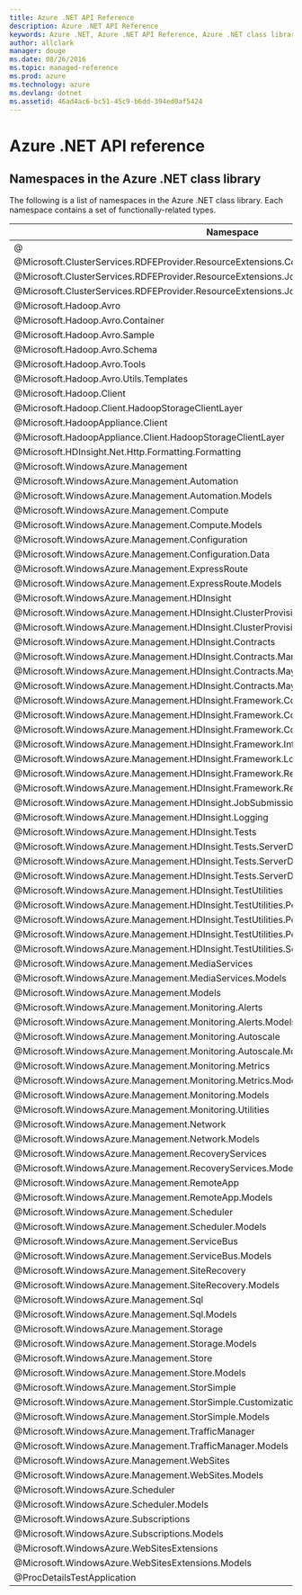 ```yaml
---
title: Azure .NET API Reference 
description: Azure .NET API Reference 
keywords: Azure .NET, Azure .NET API Reference, Azure .NET class library
author: allclark
manager: douge
ms.date: 08/26/2016
ms.topic: managed-reference
ms.prod: azure
ms.technology: azure
ms.devlang: dotnet
ms.assetid: 46ad4ac6-bc51-45c9-b6dd-394ed0af5424
---
```


# Azure .NET API reference

## Namespaces in the Azure .NET class library

The following is a list of namespaces in the Azure .NET class library. Each namespace contains a set of functionally-related types.

<table class="table table-bordered table-striped table-condensed">
<thead>
   <tr>
      <th>Namespace</th>
      <th>Description</th>
   </tr>
</thead>
<tr>
   <td>@</td>
   <td>
    </td>
</tr>
<tr>
   <td>@Microsoft.ClusterServices.RDFEProvider.ResourceExtensions.Common.Models</td>
   <td>
    </td>
</tr>
<tr>
   <td>@Microsoft.ClusterServices.RDFEProvider.ResourceExtensions.JobSubmission</td>
   <td>
    </td>
</tr>
<tr>
   <td>@Microsoft.ClusterServices.RDFEProvider.ResourceExtensions.JobSubmission.Models</td>
   <td>
    </td>
</tr>
<tr>
   <td>@Microsoft.Hadoop.Avro</td>
   <td>
    </td>
</tr>
<tr>
   <td>@Microsoft.Hadoop.Avro.Container</td>
   <td>
    </td>
</tr>
<tr>
   <td>@Microsoft.Hadoop.Avro.Sample</td>
   <td>
    </td>
</tr>
<tr>
   <td>@Microsoft.Hadoop.Avro.Schema</td>
   <td>
    </td>
</tr>
<tr>
   <td>@Microsoft.Hadoop.Avro.Tools</td>
   <td>
    </td>
</tr>
<tr>
   <td>@Microsoft.Hadoop.Avro.Utils.Templates</td>
   <td>
    </td>
</tr>
<tr>
   <td>@Microsoft.Hadoop.Client</td>
   <td>
    </td>
</tr>
<tr>
   <td>@Microsoft.Hadoop.Client.HadoopStorageClientLayer</td>
   <td>
    </td>
</tr>
<tr>
   <td>@Microsoft.HadoopAppliance.Client</td>
   <td>
    </td>
</tr>
<tr>
   <td>@Microsoft.HadoopAppliance.Client.HadoopStorageClientLayer</td>
   <td>
    </td>
</tr>
<tr>
   <td>@Microsoft.HDInsight.Net.Http.Formatting.Formatting</td>
   <td>
    </td>
</tr>
<tr>
   <td>@Microsoft.WindowsAzure.Management</td>
   <td>
    </td>
</tr>
<tr>
   <td>@Microsoft.WindowsAzure.Management.Automation</td>
   <td>
    </td>
</tr>
<tr>
   <td>@Microsoft.WindowsAzure.Management.Automation.Models</td>
   <td>
    </td>
</tr>
<tr>
   <td>@Microsoft.WindowsAzure.Management.Compute</td>
   <td>
    </td>
</tr>
<tr>
   <td>@Microsoft.WindowsAzure.Management.Compute.Models</td>
   <td>
    </td>
</tr>
<tr>
   <td>@Microsoft.WindowsAzure.Management.Configuration</td>
   <td>
    </td>
</tr>
<tr>
   <td>@Microsoft.WindowsAzure.Management.Configuration.Data</td>
   <td>
    </td>
</tr>
<tr>
   <td>@Microsoft.WindowsAzure.Management.ExpressRoute</td>
   <td>
    </td>
</tr>
<tr>
   <td>@Microsoft.WindowsAzure.Management.ExpressRoute.Models</td>
   <td>
    </td>
</tr>
<tr>
   <td>@Microsoft.WindowsAzure.Management.HDInsight</td>
   <td>
    </td>
</tr>
<tr>
   <td>@Microsoft.WindowsAzure.Management.HDInsight.ClusterProvisioning</td>
   <td>
    </td>
</tr>
<tr>
   <td>@Microsoft.WindowsAzure.Management.HDInsight.ClusterProvisioning.Data</td>
   <td>
    </td>
</tr>
<tr>
   <td>@Microsoft.WindowsAzure.Management.HDInsight.Contracts</td>
   <td>
    </td>
</tr>
<tr>
   <td>@Microsoft.WindowsAzure.Management.HDInsight.Contracts.March2013</td>
   <td>
    </td>
</tr>
<tr>
   <td>@Microsoft.WindowsAzure.Management.HDInsight.Contracts.May2013</td>
   <td>
    </td>
</tr>
<tr>
   <td>@Microsoft.WindowsAzure.Management.HDInsight.Contracts.May2014</td>
   <td>
    </td>
</tr>
<tr>
   <td>@Microsoft.WindowsAzure.Management.HDInsight.Framework.Core</td>
   <td>
    </td>
</tr>
<tr>
   <td>@Microsoft.WindowsAzure.Management.HDInsight.Framework.Core.Library.WebRequest</td>
   <td>
    </td>
</tr>
<tr>
   <td>@Microsoft.WindowsAzure.Management.HDInsight.Framework.Core.Retries</td>
   <td>
    </td>
</tr>
<tr>
   <td>@Microsoft.WindowsAzure.Management.HDInsight.Framework.Internal</td>
   <td>
    </td>
</tr>
<tr>
   <td>@Microsoft.WindowsAzure.Management.HDInsight.Framework.Logging</td>
   <td>
    </td>
</tr>
<tr>
   <td>@Microsoft.WindowsAzure.Management.HDInsight.Framework.Rest</td>
   <td>
    </td>
</tr>
<tr>
   <td>@Microsoft.WindowsAzure.Management.HDInsight.Framework.Rest.CodeGen</td>
   <td>
    </td>
</tr>
<tr>
   <td>@Microsoft.WindowsAzure.Management.HDInsight.JobSubmission</td>
   <td>
    </td>
</tr>
<tr>
   <td>@Microsoft.WindowsAzure.Management.HDInsight.Logging</td>
   <td>
    </td>
</tr>
<tr>
   <td>@Microsoft.WindowsAzure.Management.HDInsight.Tests</td>
   <td>
    </td>
</tr>
<tr>
   <td>@Microsoft.WindowsAzure.Management.HDInsight.Tests.ServerDataObjects</td>
   <td>
    </td>
</tr>
<tr>
   <td>@Microsoft.WindowsAzure.Management.HDInsight.Tests.ServerDataObjects.Rdfe</td>
   <td>
    </td>
</tr>
<tr>
   <td>@Microsoft.WindowsAzure.Management.HDInsight.Tests.ServerDataObjects.RdfeE</td>
   <td>
    </td>
</tr>
<tr>
   <td>@Microsoft.WindowsAzure.Management.HDInsight.TestUtilities</td>
   <td>
    </td>
</tr>
<tr>
   <td>@Microsoft.WindowsAzure.Management.HDInsight.TestUtilities.PowerShellTestAbstraction.Concreates</td>
   <td>
    </td>
</tr>
<tr>
   <td>@Microsoft.WindowsAzure.Management.HDInsight.TestUtilities.PowerShellTestAbstraction.Disposable</td>
   <td>
    </td>
</tr>
<tr>
   <td>@Microsoft.WindowsAzure.Management.HDInsight.TestUtilities.PowerShellTestAbstraction.Interfaces</td>
   <td>
    </td>
</tr>
<tr>
   <td>@Microsoft.WindowsAzure.Management.HDInsight.TestUtilities.ServerDataObjects</td>
   <td>
    </td>
</tr>
<tr>
   <td>@Microsoft.WindowsAzure.Management.MediaServices</td>
   <td>
    </td>
</tr>
<tr>
   <td>@Microsoft.WindowsAzure.Management.MediaServices.Models</td>
   <td>
    </td>
</tr>
<tr>
   <td>@Microsoft.WindowsAzure.Management.Models</td>
   <td>
    </td>
</tr>
<tr>
   <td>@Microsoft.WindowsAzure.Management.Monitoring.Alerts</td>
   <td>
    </td>
</tr>
<tr>
   <td>@Microsoft.WindowsAzure.Management.Monitoring.Alerts.Models</td>
   <td>
    </td>
</tr>
<tr>
   <td>@Microsoft.WindowsAzure.Management.Monitoring.Autoscale</td>
   <td>
    </td>
</tr>
<tr>
   <td>@Microsoft.WindowsAzure.Management.Monitoring.Autoscale.Models</td>
   <td>
    </td>
</tr>
<tr>
   <td>@Microsoft.WindowsAzure.Management.Monitoring.Metrics</td>
   <td>
    </td>
</tr>
<tr>
   <td>@Microsoft.WindowsAzure.Management.Monitoring.Metrics.Models</td>
   <td>
    </td>
</tr>
<tr>
   <td>@Microsoft.WindowsAzure.Management.Monitoring.Models</td>
   <td>
    </td>
</tr>
<tr>
   <td>@Microsoft.WindowsAzure.Management.Monitoring.Utilities</td>
   <td>
    </td>
</tr>
<tr>
   <td>@Microsoft.WindowsAzure.Management.Network</td>
   <td>
    </td>
</tr>
<tr>
   <td>@Microsoft.WindowsAzure.Management.Network.Models</td>
   <td>
    </td>
</tr>
<tr>
   <td>@Microsoft.WindowsAzure.Management.RecoveryServices</td>
   <td>
    </td>
</tr>
<tr>
   <td>@Microsoft.WindowsAzure.Management.RecoveryServices.Models</td>
   <td>
    </td>
</tr>
<tr>
   <td>@Microsoft.WindowsAzure.Management.RemoteApp</td>
   <td>
    </td>
</tr>
<tr>
   <td>@Microsoft.WindowsAzure.Management.RemoteApp.Models</td>
   <td>
    </td>
</tr>
<tr>
   <td>@Microsoft.WindowsAzure.Management.Scheduler</td>
   <td>
    </td>
</tr>
<tr>
   <td>@Microsoft.WindowsAzure.Management.Scheduler.Models</td>
   <td>
    </td>
</tr>
<tr>
   <td>@Microsoft.WindowsAzure.Management.ServiceBus</td>
   <td>
    </td>
</tr>
<tr>
   <td>@Microsoft.WindowsAzure.Management.ServiceBus.Models</td>
   <td>
    </td>
</tr>
<tr>
   <td>@Microsoft.WindowsAzure.Management.SiteRecovery</td>
   <td>
    </td>
</tr>
<tr>
   <td>@Microsoft.WindowsAzure.Management.SiteRecovery.Models</td>
   <td>
    </td>
</tr>
<tr>
   <td>@Microsoft.WindowsAzure.Management.Sql</td>
   <td>
    </td>
</tr>
<tr>
   <td>@Microsoft.WindowsAzure.Management.Sql.Models</td>
   <td>
    </td>
</tr>
<tr>
   <td>@Microsoft.WindowsAzure.Management.Storage</td>
   <td>
    </td>
</tr>
<tr>
   <td>@Microsoft.WindowsAzure.Management.Storage.Models</td>
   <td>
    </td>
</tr>
<tr>
   <td>@Microsoft.WindowsAzure.Management.Store</td>
   <td>
    </td>
</tr>
<tr>
   <td>@Microsoft.WindowsAzure.Management.Store.Models</td>
   <td>
    </td>
</tr>
<tr>
   <td>@Microsoft.WindowsAzure.Management.StorSimple</td>
   <td>
    </td>
</tr>
<tr>
   <td>@Microsoft.WindowsAzure.Management.StorSimple.Customization.Models</td>
   <td>
    </td>
</tr>
<tr>
   <td>@Microsoft.WindowsAzure.Management.StorSimple.Models</td>
   <td>
    </td>
</tr>
<tr>
   <td>@Microsoft.WindowsAzure.Management.TrafficManager</td>
   <td>
    </td>
</tr>
<tr>
   <td>@Microsoft.WindowsAzure.Management.TrafficManager.Models</td>
   <td>
    </td>
</tr>
<tr>
   <td>@Microsoft.WindowsAzure.Management.WebSites</td>
   <td>
    </td>
</tr>
<tr>
   <td>@Microsoft.WindowsAzure.Management.WebSites.Models</td>
   <td>
    </td>
</tr>
<tr>
   <td>@Microsoft.WindowsAzure.Scheduler</td>
   <td>
    </td>
</tr>
<tr>
   <td>@Microsoft.WindowsAzure.Scheduler.Models</td>
   <td>
    </td>
</tr>
<tr>
   <td>@Microsoft.WindowsAzure.Subscriptions</td>
   <td>
    </td>
</tr>
<tr>
   <td>@Microsoft.WindowsAzure.Subscriptions.Models</td>
   <td>
    </td>
</tr>
<tr>
   <td>@Microsoft.WindowsAzure.WebSitesExtensions</td>
   <td>
    </td>
</tr>
<tr>
   <td>@Microsoft.WindowsAzure.WebSitesExtensions.Models</td>
   <td>
    </td>
</tr>
<tr>
   <td>@ProcDetailsTestApplication</td>
   <td>
    </td>
</tr>